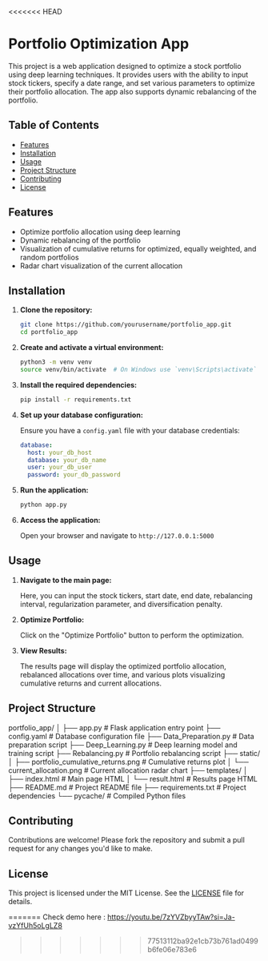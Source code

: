 <<<<<<< HEAD
# Portfolio Optimization App

This project is a web application designed to optimize a stock portfolio using deep learning techniques. It provides users with the ability to input stock tickers, specify a date range, and set various parameters to optimize their portfolio allocation. The app also supports dynamic rebalancing of the portfolio.

## Table of Contents

- [Features](#features)
- [Installation](#installation)
- [Usage](#usage)
- [Project Structure](#project-structure)
- [Contributing](#contributing)
- [License](#license)

## Features

- Optimize portfolio allocation using deep learning
- Dynamic rebalancing of the portfolio
- Visualization of cumulative returns for optimized, equally weighted, and random portfolios
- Radar chart visualization of the current allocation

## Installation

1. **Clone the repository:**

    ```bash
    git clone https://github.com/yourusername/portfolio_app.git
    cd portfolio_app
    ```

2. **Create and activate a virtual environment:**

    ```bash
    python3 -m venv venv
    source venv/bin/activate  # On Windows use `venv\Scripts\activate`
    ```

3. **Install the required dependencies:**

    ```bash
    pip install -r requirements.txt
    ```

4. **Set up your database configuration:**

    Ensure you have a `config.yaml` file with your database credentials:

    ```yaml
    database:
      host: your_db_host
      database: your_db_name
      user: your_db_user
      password: your_db_password
    ```

5. **Run the application:**

    ```bash
    python app.py
    ```

6. **Access the application:**

    Open your browser and navigate to `http://127.0.0.1:5000`

## Usage

1. **Navigate to the main page:**

    Here, you can input the stock tickers, start date, end date, rebalancing interval, regularization parameter, and diversification penalty.

2. **Optimize Portfolio:**

    Click on the "Optimize Portfolio" button to perform the optimization.

3. **View Results:**

    The results page will display the optimized portfolio allocation, rebalanced allocations over time, and various plots visualizing cumulative returns and current allocations.

## Project Structure

portfolio_app/
│
├── app.py # Flask application entry point
├── config.yaml # Database configuration file
├── Data_Preparation.py # Data preparation script
├── Deep_Learning.py # Deep learning model and training script
├── Rebalancing.py # Portfolio rebalancing script
├── static/
│ ├── portfolio_cumulative_returns.png # Cumulative returns plot
│ └── current_allocation.png # Current allocation radar chart
├── templates/
│ ├── index.html # Main page HTML
│ └── result.html # Results page HTML
├── README.md # Project README file
├── requirements.txt # Project dependencies
└── pycache/ # Compiled Python files


## Contributing

Contributions are welcome! Please fork the repository and submit a pull request for any changes you'd like to make.

## License

This project is licensed under the MIT License. See the [LICENSE](LICENSE) file for details.

=======
Check demo here : https://youtu.be/7zYVZbyyTAw?si=Ja-vzYfUh5oLgLZ8
>>>>>>> 77513112ba92e1cb73b761ad0499b6fe06e783e6
